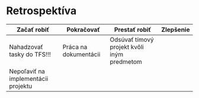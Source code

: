 # Retrospektíva

| **Začať robiť** | **Pokračovať** | **Prestať robiť** | **Zlepšenie** |
|-----------------|----------------|-------------------|---------------|
| Nahadzovať tasky do TFS!!!  | Práca na dokumentácii  | Odsúvať tímový projekt kvôli iným predmetom | |
| Nepoľaviť na implementácii projektu  | | | |
